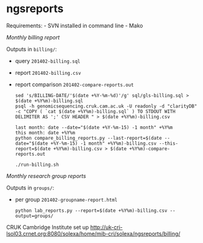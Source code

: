 ngsreports
==========

Requirements:
    - SVN installed in command line
    - Mako

_Monthly billing report_

Outputs in `billing/`:
- query `201402-billing.sql`
- report `201402-billing.csv`
- report comparison `201402-compare-reports.out`

    ```shell
    sed 's/BILLING-DATE/'$(date +%Y-%m-%d)'/g' sql/gls-billing.sql > $(date +%Y%m)-billing.sql
    psql -h genomicsequencing.cruk.cam.ac.uk -U readonly -d "clarityDB"  -c "COPY ( `cat $(date +%Y%m)-billing.sql` ) TO STDOUT WITH DELIMITER AS ';' CSV HEADER " > $(date +%Y%m)-billing.csv
    
    last month: date --date="$(date +%Y-%m-15) -1 month" +%Y%m
    this month: date +%Y%m
    python compare_billing_reports.py --last-report=$(date --date="$(date +%Y-%m-15) -1 month" +%Y%m)-billing.csv --this-report=$(date +%Y%m)-billing.csv > $(date +%Y%m)-compare-reports.out
    
    ./run-billing.sh
    ```
    
_Monthly research group reports_

Outputs in `groups/`:
- per group `201402-groupname-report.html`

     ```shell
     python lab_reports.py --report=$(date +%Y%m)-billing.csv --output=groups/
     ```
          
CRUK Cambridge Institute set up http://uk-cri-lsol03.crnet.org:8080/solexa/home/mib-cri/solexa/ngsreports/billing/